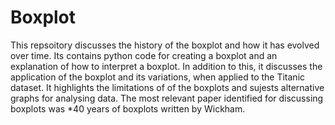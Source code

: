 # Boxplot 

This repsoitory discusses the history of the boxplot and how it has evolved over time. 
Its contains python code for creating a boxplot and an explanation of how to interpret a boxplot. 
In addition to this, it discusses the application of the boxplot and its variations, when applied to the Titanic dataset. 
It highlights the limitations of of the boxplots and sujests alternative graphs for analysing data. 
The most relevant paper identified for discussing boxplots was *40 years of boxplots written by Wickham.
